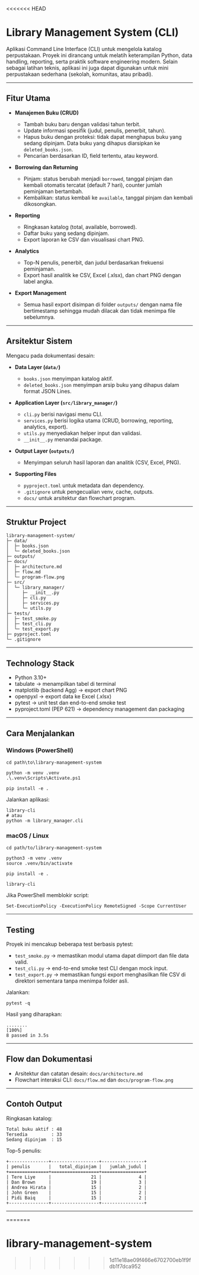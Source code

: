 <<<<<<< HEAD
# Library Management System (CLI)

Aplikasi Command Line Interface (CLI) untuk mengelola katalog perpustakaan.
Proyek ini dirancang untuk melatih keterampilan Python, data handling, reporting, serta praktik software engineering modern.
Selain sebagai latihan teknis, aplikasi ini juga dapat digunakan untuk mini perpustakaan sederhana (sekolah, komunitas, atau pribadi).

---

## Fitur Utama

* **Manajemen Buku (CRUD)**

  * Tambah buku baru dengan validasi tahun terbit.
  * Update informasi spesifik (judul, penulis, penerbit, tahun).
  * Hapus buku dengan proteksi: tidak dapat menghapus buku yang sedang dipinjam. Data buku yang dihapus diarsipkan ke `deleted_books.json`.
  * Pencarian berdasarkan ID, field tertentu, atau keyword.

* **Borrowing dan Returning**

  * Pinjam: status berubah menjadi `borrowed`, tanggal pinjam dan kembali otomatis tercatat (default 7 hari), counter jumlah peminjaman bertambah.
  * Kembalikan: status kembali ke `available`, tanggal pinjam dan kembali dikosongkan.

* **Reporting**

  * Ringkasan katalog (total, available, borrowed).
  * Daftar buku yang sedang dipinjam.
  * Export laporan ke CSV dan visualisasi chart PNG.

* **Analytics**

  * Top-N penulis, penerbit, dan judul berdasarkan frekuensi peminjaman.
  * Export hasil analitik ke CSV, Excel (.xlsx), dan chart PNG dengan label angka.

* **Export Management**

  * Semua hasil export disimpan di folder `outputs/` dengan nama file bertimestamp sehingga mudah dilacak dan tidak menimpa file sebelumnya.

---

## Arsitektur Sistem

Mengacu pada dokumentasi desain:

* **Data Layer (`data/`)**

  * `books.json` menyimpan katalog aktif.
  * `deleted_books.json` menyimpan arsip buku yang dihapus dalam format JSON Lines.

* **Application Layer (`src/library_manager/`)**

  * `cli.py` berisi navigasi menu CLI.
  * `services.py` berisi logika utama (CRUD, borrowing, reporting, analytics, export).
  * `utils.py` menyediakan helper input dan validasi.
  * `__init__.py` menandai package.

* **Output Layer (`outputs/`)**

  * Menyimpan seluruh hasil laporan dan analitik (CSV, Excel, PNG).

* **Supporting Files**

  * `pyproject.toml` untuk metadata dan dependency.
  * `.gitignore` untuk pengecualian venv, cache, outputs.
  * `docs/` untuk arsitektur dan flowchart program.

---

## Struktur Project

```
library-management-system/
├─ data/
│  ├─ books.json
│  └─ deleted_books.json
├─ outputs/
├─ docs/
│  ├─ architecture.md
│  ├─ flow.md
│  └─ program-flow.png
├─ src/
│  └─ library_manager/
│     ├─ __init__.py
│     ├─ cli.py
│     ├─ services.py
│     └─ utils.py
├─ tests/
│  ├─ test_smoke.py
│  ├─ test_cli.py
│  └─ test_export.py
├─ pyproject.toml
└─ .gitignore
```

---

## Technology Stack

* Python 3.10+
* tabulate → menampilkan tabel di terminal
* matplotlib (backend Agg) → export chart PNG
* openpyxl → export data ke Excel (.xlsx)
* pytest → unit test dan end-to-end smoke test
* pyproject.toml (PEP 621) → dependency management dan packaging

---

## Cara Menjalankan

### Windows (PowerShell)

```
cd path\to\library-management-system

python -m venv .venv
.\.venv\Scripts\Activate.ps1

pip install -e .
```

Jalankan aplikasi:

```
library-cli
# atau
python -m library_manager.cli
```

### macOS / Linux

```
cd path/to/library-management-system

python3 -m venv .venv
source .venv/bin/activate

pip install -e .

library-cli
```

Jika PowerShell memblokir script:

```
Set-ExecutionPolicy -ExecutionPolicy RemoteSigned -Scope CurrentUser
```

---

## Testing

Proyek ini mencakup beberapa test berbasis pytest:

* `test_smoke.py` → memastikan modul utama dapat diimport dan file data valid.
* `test_cli.py` → end-to-end smoke test CLI dengan mock input.
* `test_export.py` → memastikan fungsi export menghasilkan file CSV di direktori sementara tanpa menimpa folder asli.

Jalankan:

```
pytest -q
```

Hasil yang diharapkan:

```
........                                                                 [100%]
8 passed in 3.5s
```

---

## Flow dan Dokumentasi

* Arsitektur dan catatan desain: `docs/architecture.md`
* Flowchart interaksi CLI: `docs/flow.md` dan `docs/program-flow.png`

---

## Contoh Output

Ringkasan katalog:

```
Total buku aktif : 48
Tersedia         : 33
Sedang dipinjam  : 15
```

Top-5 penulis:

```
+---------------+------------------+----------------+
| penulis       |   total_dipinjam |   jumlah_judul |
+===============+==================+================+
| Tere Liye     |               21 |              4 |
| Dan Brown     |               19 |              3 |
| Andrea Hirata |               15 |              2 |
| John Green    |               15 |              2 |
| Pidi Baiq     |               15 |              2 |
+---------------+------------------+----------------+
```

---
=======
# library-management-system
>>>>>>> 1d11e18ae09f466e6702700eb1f9fdb1f7dca952
